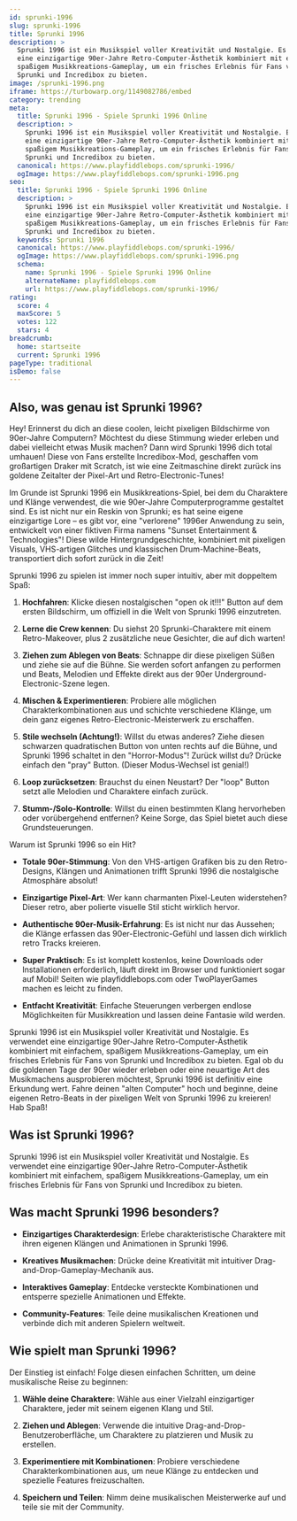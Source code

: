 ```yaml
---
id: sprunki-1996
slug: sprunki-1996
title: Sprunki 1996
description: >
  Sprunki 1996 ist ein Musikspiel voller Kreativität und Nostalgie. Es verwendet
  eine einzigartige 90er-Jahre Retro-Computer-Ästhetik kombiniert mit einfachem,
  spaßigem Musikkreations-Gameplay, um ein frisches Erlebnis für Fans von
  Sprunki und Incredibox zu bieten.
image: /sprunki-1996.png
iframe: https://turbowarp.org/1149082786/embed
category: trending
meta:
  title: Sprunki 1996 - Spiele Sprunki 1996 Online
  description: >
    Sprunki 1996 ist ein Musikspiel voller Kreativität und Nostalgie. Es verwendet
    eine einzigartige 90er-Jahre Retro-Computer-Ästhetik kombiniert mit einfachem,
    spaßigem Musikkreations-Gameplay, um ein frisches Erlebnis für Fans von
    Sprunki und Incredibox zu bieten.
  canonical: https://www.playfiddlebops.com/sprunki-1996/
  ogImage: https://www.playfiddlebops.com/sprunki-1996.png
seo:
  title: Sprunki 1996 - Spiele Sprunki 1996 Online
  description: >
    Sprunki 1996 ist ein Musikspiel voller Kreativität und Nostalgie. Es verwendet
    eine einzigartige 90er-Jahre Retro-Computer-Ästhetik kombiniert mit einfachem,
    spaßigem Musikkreations-Gameplay, um ein frisches Erlebnis für Fans von
    Sprunki und Incredibox zu bieten.
  keywords: Sprunki 1996
  canonical: https://www.playfiddlebops.com/sprunki-1996/
  ogImage: https://www.playfiddlebops.com/sprunki-1996.png
  schema:
    name: Sprunki 1996 - Spiele Sprunki 1996 Online
    alternateName: playfiddlebops.com
    url: https://www.playfiddlebops.com/sprunki-1996/
rating:
  score: 4
  maxScore: 5
  votes: 122
  stars: 4
breadcrumb:
  home: startseite
  current: Sprunki 1996
pageType: traditional
isDemo: false
---
```


## Also, was genau ist Sprunki 1996?

Hey! Erinnerst du dich an diese coolen, leicht pixeligen Bildschirme von 90er-Jahre Computern? Möchtest du diese Stimmung wieder erleben und dabei vielleicht etwas Musik machen? Dann wird Sprunki 1996 dich total umhauen! Diese von Fans erstellte Incredibox-Mod, geschaffen vom großartigen Draker mit Scratch, ist wie eine Zeitmaschine direkt zurück ins goldene Zeitalter der Pixel-Art und Retro-Electronic-Tunes!

Im Grunde ist Sprunki 1996 ein Musikkreations-Spiel, bei dem du Charaktere und Klänge verwendest, die wie 90er-Jahre Computerprogramme gestaltet sind. Es ist nicht nur ein Reskin von Sprunki; es hat seine eigene einzigartige Lore – es gibt vor, eine "verlorene" 1996er Anwendung zu sein, entwickelt von einer fiktiven Firma namens "Sunset Entertainment & Technologies"! Diese wilde Hintergrundgeschichte, kombiniert mit pixeligen Visuals, VHS-artigen Glitches und klassischen Drum-Machine-Beats, transportiert dich sofort zurück in die Zeit!

Sprunki 1996 zu spielen ist immer noch super intuitiv, aber mit doppeltem Spaß:

1. **Hochfahren**: Klicke diesen nostalgischen "open ok it!!!" Button auf dem ersten Bildschirm, um offiziell in die Welt von Sprunki 1996 einzutreten.

1. **Lerne die Crew kennen**: Du siehst 20 Sprunki-Charaktere mit einem Retro-Makeover, plus 2 zusätzliche neue Gesichter, die auf dich warten!

1. **Ziehen zum Ablegen von Beats**: Schnappe dir diese pixeligen Süßen und ziehe sie auf die Bühne. Sie werden sofort anfangen zu performen und Beats, Melodien und Effekte direkt aus der 90er Underground-Electronic-Szene legen.

1. **Mischen & Experimentieren**: Probiere alle möglichen Charakterkombinationen aus und schichte verschiedene Klänge, um dein ganz eigenes Retro-Electronic-Meisterwerk zu erschaffen.

1. **Stile wechseln (Achtung!)**: Willst du etwas anderes? Ziehe diesen schwarzen quadratischen Button von unten rechts auf die Bühne, und Sprunki 1996 schaltet in den "Horror-Modus"! Zurück willst du? Drücke einfach den "pray" Button. (Dieser Modus-Wechsel ist genial!)

1. **Loop zurücksetzen**: Brauchst du einen Neustart? Der "loop" Button setzt alle Melodien und Charaktere einfach zurück.

1. **Stumm-/Solo-Kontrolle**: Willst du einen bestimmten Klang hervorheben oder vorübergehend entfernen? Keine Sorge, das Spiel bietet auch diese Grundsteuerungen.

Warum ist Sprunki 1996 so ein Hit?

- **Totale 90er-Stimmung**: Von den VHS-artigen Grafiken bis zu den Retro-Designs, Klängen und Animationen trifft Sprunki 1996 die nostalgische Atmosphäre absolut!

- **Einzigartige Pixel-Art**: Wer kann charmanten Pixel-Leuten widerstehen? Dieser retro, aber polierte visuelle Stil sticht wirklich hervor.

- **Authentische 90er-Musik-Erfahrung**: Es ist nicht nur das Aussehen; die Klänge erfassen das 90er-Electronic-Gefühl und lassen dich wirklich retro Tracks kreieren.

- **Super Praktisch**: Es ist komplett kostenlos, keine Downloads oder Installationen erforderlich, läuft direkt im Browser und funktioniert sogar auf Mobil! Seiten wie playfiddlebops.com oder TwoPlayerGames machen es leicht zu finden.

- **Entfacht Kreativität**: Einfache Steuerungen verbergen endlose Möglichkeiten für Musikkreation und lassen deine Fantasie wild werden.

Sprunki 1996 ist ein Musikspiel voller Kreativität und Nostalgie. Es verwendet eine einzigartige 90er-Jahre Retro-Computer-Ästhetik kombiniert mit einfachem, spaßigem Musikkreations-Gameplay, um ein frisches Erlebnis für Fans von Sprunki und Incredibox zu bieten. Egal ob du die goldenen Tage der 90er wieder erleben oder eine neuartige Art des Musikmachens ausprobieren möchtest, Sprunki 1996 ist definitiv eine Erkundung wert. Fahre deinen "alten Computer" hoch und beginne, deine eigenen Retro-Beats in der pixeligen Welt von Sprunki 1996 zu kreieren! Hab Spaß!

## Was ist Sprunki 1996?

Sprunki 1996 ist ein Musikspiel voller Kreativität und Nostalgie. Es verwendet eine einzigartige 90er-Jahre Retro-Computer-Ästhetik kombiniert mit einfachem, spaßigem Musikkreations-Gameplay, um ein frisches Erlebnis für Fans von Sprunki und Incredibox zu bieten.

## Was macht Sprunki 1996 besonders?

- **Einzigartiges Charakterdesign**: Erlebe charakteristische Charaktere mit ihren eigenen Klängen und Animationen in Sprunki 1996.

- **Kreatives Musikmachen**: Drücke deine Kreativität mit intuitiver Drag-and-Drop-Gameplay-Mechanik aus.

- **Interaktives Gameplay**: Entdecke versteckte Kombinationen und entsperre spezielle Animationen und Effekte.

- **Community-Features**: Teile deine musikalischen Kreationen und verbinde dich mit anderen Spielern weltweit.

## Wie spielt man Sprunki 1996?

Der Einstieg ist einfach! Folge diesen einfachen Schritten, um deine musikalische Reise zu beginnen:

1. **Wähle deine Charaktere**: Wähle aus einer Vielzahl einzigartiger Charaktere, jeder mit seinem eigenen Klang und Stil.

1. **Ziehen und Ablegen**: Verwende die intuitive Drag-and-Drop-Benutzeroberfläche, um Charaktere zu platzieren und Musik zu erstellen.

1. **Experimentiere mit Kombinationen**: Probiere verschiedene Charakterkombinationen aus, um neue Klänge zu entdecken und spezielle Features freizuschalten.

1. **Speichern und Teilen**: Nimm deine musikalischen Meisterwerke auf und teile sie mit der Community.